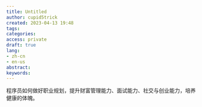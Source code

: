 ```yaml
---
title: Untitled
author: cupid5trick
created: 2023-04-13 19:48
tags: 
categories: 
access: private
draft: true
lang:
- zh-cn
- en-us
abstract:
keywords:
---
```


程序员如何做好职业规划，提升财富管理能力、面试能力、社交与创业能力，培养健康的体魄。


